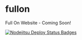 fullon
======

Full On Website - Coming Soon!

[![Nodejitsu Deploy Status Badges](https://webhooks.nodejitsu.com/github-username/hello-world-flatiron-api.png)](https://webops.nodejitsu.com#github-username/hello-world-flatiron-api)
